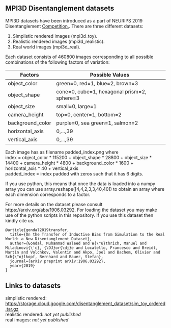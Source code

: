 ## MPI3D Disentanglement datasets

MPI3D datasets have been introduced as a part of NEURIPS 2019 Disentanglement [Competition.](http://www.disentanglement-challenge.com).
There are three different datasets:
  
1. Simplistic rendered images (mpi3d_toy).
2. Realistic rendered images (mpi3d_realistic).
3. Real world images (mpi3d_real).

Each dataset consists of 460800 images corresponding to all possible combinations of the following factors of variation:

|Factors|Possible Values|
|---|---|
|object_color|green=0, red=1, blue=2, brown=3|
|object_shape|cone=0, cube=1, hexagonal prism=2, sphere=3|
|object_size|small=0, large=1|
|camera_height|top=0, center=1, bottom=2|
|background_color|purple=0, sea green=1, salmon=2|
|horizontal_axis|0,...,39|
|vertical_axis|0,...,39|

Each image has as filename padded_index.png where  
index = object_color * 115200 + object_shape * 28800 + object_size * 14400 + camera_height * 4800 + background_color * 1600 + horizontal_axis * 40 + vertical_axis  
padded_index = index padded with zeros such that it has 6 digits.

If you use python, this means that once the data is loaded into a numpy array you can use array.reshape([4,4,2,3,3,40,40]) to obtain an array where each dimension corresponds to a factor.

For more details on the dataset please consult https://arxiv.org/abs/1906.03292. For loading the dataset you may make use of the python scripts in this repository. If you use this dataset then kindly cite us.
```
@article{gondal2019transfer,
  title={On the Transfer of Inductive Bias from Simulation to the Real World: a New Disentanglement Dataset},
  author={Gondal, Muhammad Waleed and W{\"u}thrich, Manuel and Miladinovi{\'c}, {\DJ}or{\dj}e and Locatello, Francesco and Breidt, Martin and Volchkov, Valentin and Akpo, Joel and Bachem, Olivier and Sch{\"o}lkopf, Bernhard and Bauer, Stefan},
  journal={arXiv preprint arXiv:1906.03292},
  year={2019}
}
```
## Links to datasets

simplistic rendered:  https://storage.cloud.google.com/disentanglement_dataset/sim_toy_ordered.tar.gz  
realistic rendered:  _not yet published_  
real images:  _not yet published_  
